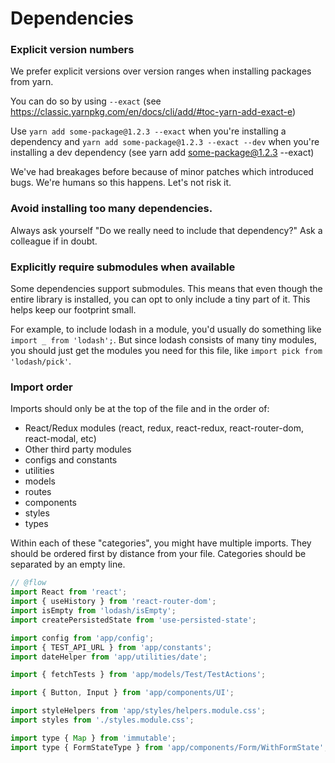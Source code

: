 # Dependencies

### Explicit version numbers
We prefer explicit versions over version ranges when installing packages from yarn.

You can do so by using `--exact` (see https://classic.yarnpkg.com/en/docs/cli/add/#toc-yarn-add-exact-e)

Use `yarn add some-package@1.2.3 --exact` when you're installing a dependency and `yarn add some-package@1.2.3 --exact --dev` when you're installing a dev dependency (see yarn add some-package@1.2.3 --exact)

We've had breakages before because of minor patches which introduced bugs. We're humans so this happens. Let's not risk it.

### Avoid installing too many dependencies.
Always ask yourself "Do we really need to include that dependency?" Ask a colleague if in doubt.

### Explicitly require submodules when available
Some dependencies support submodules. This means that even though the entire library is installed, you can opt to only include a tiny part of it. This helps keep our footprint small.

For example, to include lodash in a module, you'd usually do something like `import _ from 'lodash';`. But since lodash consists of many tiny modules, you should just get the modules you need for this file, like `import pick from 'lodash/pick'`.

### Import order
Imports should only be at the top of the file and in the order of:
- React/Redux modules (react, redux, react-redux, react-router-dom, react-modal, etc)
- Other third party modules
- configs and constants
- utilities
- models
- routes
- components
- styles
- types

Within each of these "categories", you might have multiple imports. They should be ordered first by distance from your file. Categories should be separated by an empty line.

```javascript
// @flow
import React from 'react';
import { useHistory } from 'react-router-dom';
import isEmpty from 'lodash/isEmpty';
import createPersistedState from 'use-persisted-state';

import config from 'app/config';
import { TEST_API_URL } from 'app/constants';
import dateHelper from 'app/utilities/date';

import { fetchTests } from 'app/models/Test/TestActions';

import { Button, Input } from 'app/components/UI';

import styleHelpers from 'app/styles/helpers.module.css';
import styles from './styles.module.css';

import type { Map } from 'immutable';
import type { FormStateType } from 'app/components/Form/WithFormState';
```
